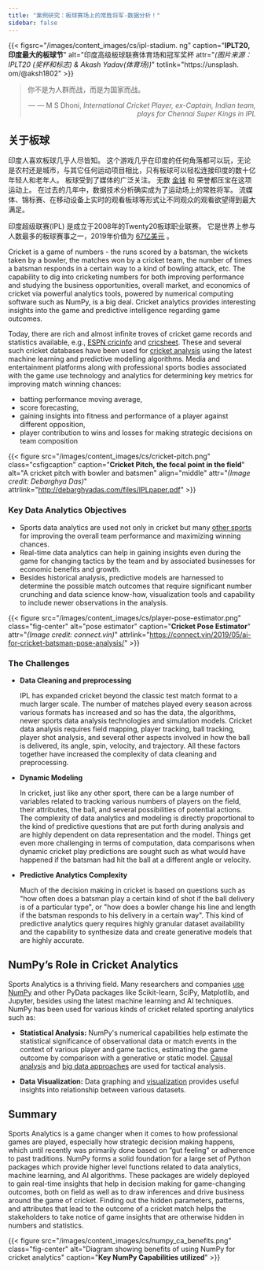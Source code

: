 ```yaml
---
title: "案例研究：板球赛场上的常胜将军-数据分析！"
sidebar: false
---
```


{{< figsrc="/images/content_images/cs/ipl-stadium. ng" caption="**IPLT20, 印度最大的板球节**" alt="印度高级板球联赛体育场和冠军奖杯 attr="*(图片来源：IPLT20 (奖杯和标志) & Akash Yadav(体育场))*" totlink="https://unsplash. om/@aksh1802" >}}

<blockquote cite="https://www.scoopwhoop.com/sports/ms-dhoni/">
    <p>你不是为人群而战，而是为国家而战。</p>
    <footer align="right">— — M S Dhoni, <cite>International Cricket Player, ex-Captain, Indian team, plays for Chennai Super Kings in IPL</cite></footer>
</blockquote>

## 关于板球

印度人喜欢板球几乎人尽皆知。 这个游戏几乎在印度的任何角落都可以玩，无论是农村还是城市，与其它任何运动项目相比，只有板球可以轻松连接印度的数十亿年轻人和老年人。 板球受到了媒体的广泛关注。 无数 [金钱](https://www.statista.com/topics/4543/indian-premier-league-ipl/) 和 荣誉都压宝在这项运动上。 在过去的几年中，数据技术分析确实成为了运动场上的常胜将军。 流媒体、锦标赛、在移动设备上实时的观看板球等形式让不同观众的观看欲望得到最大满足。

印度超级联赛(IPL) 是成立于2008年的Twenty20板球职业联赛。 它是世界上参与人数最多的板球赛事之一，2019年价值为 [67亿美元](https://en.wikipedia.org/wiki/Indian_Premier_League) 。

Cricket is a game of numbers - the runs scored by a batsman, the wickets taken by a bowler, the matches won by a cricket team, the number of times a batsman responds in a certain way to a kind of bowling attack, etc. The capability to dig into cricketing numbers for both improving performance and studying the business opportunities, overall market, and economics of cricket via powerful analytics tools, powered by numerical computing software such as NumPy, is a big deal. Cricket analytics provides interesting insights into the game and predictive intelligence regarding game outcomes.

Today, there are rich and almost infinite troves of cricket game records and statistics available, e.g., [ESPN cricinfo](https://stats.espncricinfo.com/ci/engine/stats/index.html) and [cricsheet](https://cricsheet.org). These and several such cricket databases have been used for [cricket analysis](https://www.researchgate.net/publication/336886516_Data_visualization_and_toss_related_analysis_of_IPL_teams_and_batsmen_performances) using the latest machine learning and predictive modelling algorithms. Media and entertainment platforms along with professional sports bodies associated with the game use technology and analytics for determining key metrics for improving match winning chances:

* batting performance moving average,
* score forecasting,
* gaining insights into fitness and performance of a player against different opposition,
* player contribution to wins and losses for making strategic decisions on team composition

{{< figure src="/images/content_images/cs/cricket-pitch.png" class="csfigcaption" caption="**Cricket Pitch, the focal point in the field**" alt="A cricket pitch with bowler and batsmen" align="middle" attr="*(Image credit: Debarghya Das)*" attrlink="http://debarghyadas.com/files/IPLpaper.pdf" >}}

### Key Data Analytics Objectives

* Sports data analytics are used not only in cricket but many [other sports](https://adtmag.com/blogs/dev-watch/2017/07/sports-analytics.aspx) for improving the overall team performance and maximizing winning chances.
* Real-time data analytics can help in gaining insights even during the game for changing tactics by the team and by associated businesses for economic benefits and growth.
* Besides historical analysis, predictive models are harnessed to determine the possible match outcomes that require significant number crunching and data science know-how, visualization tools and capability to include newer observations in the analysis.

{{< figure src="/images/content_images/cs/player-pose-estimator.png" class="fig-center" alt="pose estimator" caption="**Cricket Pose Estimator**" attr="*(Image credit: connect.vin)*" attrlink="https://connect.vin/2019/05/ai-for-cricket-batsman-pose-analysis/" >}}

### The Challenges

* **Data Cleaning and preprocessing**

  IPL has expanded cricket beyond the classic test match format to a much larger scale. The number of matches played every season across various formats has increased and so has the data, the algorithms, newer sports data analysis technologies and simulation models. Cricket data analysis requires field mapping, player tracking, ball tracking, player shot analysis, and several other aspects involved in how the ball is delivered, its angle, spin, velocity, and trajectory. All these factors together have increased the complexity of data cleaning and preprocessing.

* **Dynamic Modeling**

  In cricket, just like any other sport, there can be a large number of variables related to tracking various numbers of players on the field, their attributes, the ball, and several possibilities of potential actions. The complexity of data analytics and modeling is directly proportional to the kind of predictive questions that are put forth during analysis and are highly dependent on data representation and the model. Things get even more challenging in terms of computation, data comparisons when dynamic cricket play predictions are sought such as what would have happened if the batsman had hit the ball at a different angle or velocity.

* **Predictive Analytics Complexity**

  Much of the decision making in cricket is based on questions such as "how often does a batsman play a certain kind of shot if the ball delivery is of a particular type", or "how does a bowler change his line and length if the batsman responds to his delivery in a certain way". This kind of predictive analytics query requires highly granular dataset availability and the capability to synthesize data and create generative models that are highly accurate.

## NumPy’s Role in Cricket Analytics

Sports Analytics is a thriving field. Many researchers and companies [use NumPy](https://adtmag.com/blogs/dev-watch/2017/07/sports-analytics.aspx) and other PyData packages like Scikit-learn, SciPy, Matplotlib, and Jupyter, besides using the latest machine learning and AI techniques.  NumPy has been used for various kinds of cricket related sporting analytics such as:

* **Statistical Analysis:** NumPy's numerical capabilities help estimate the statistical significance of observational data or match events in the context of various player and game tactics, estimating the game outcome by comparison with a generative or static model. [Causal analysis](https://amplitude.com/blog/2017/01/19/causation-correlation) and [big data approaches](https://www.ncbi.nlm.nih.gov/pmc/articles/PMC4996805/) are used for tactical analysis.

* **Data Visualization:** Data graphing and [visualization](https://towardsdatascience.com/advanced-sports-visualization-with-pandas-matplotlib-and-seaborn-9c16df80a81b) provides useful insights into relationship between various datasets.

## Summary

Sports Analytics is a game changer when it comes to how professional games are played, especially how strategic decision making happens, which until recently was primarily done based on “gut feeling" or adherence to past traditions. NumPy forms a solid foundation for a large set of Python packages which provide higher level functions related to data analytics, machine learning, and AI algorithms. These packages are widely deployed to gain real-time insights that help in decision making for game-changing outcomes, both on field as well as to draw inferences and drive business around the game of cricket. Finding out the hidden parameters, patterns, and attributes that lead to the outcome of a cricket match helps the stakeholders to take notice of game insights that are otherwise hidden in numbers and statistics.

{{< figure src="/images/content_images/cs/numpy_ca_benefits.png" class="fig-center" alt="Diagram showing benefits of using NumPy for cricket analytics" caption="**Key NumPy Capabilities utilized**" >}}
